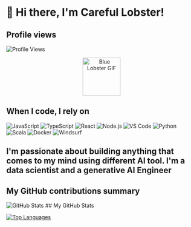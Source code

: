 # 👋 Hi there, I'm Careful Lobster!

## Profile views
![Profile Views](https://komarev.com/ghpvc/?username=lobstercare&color=brightgreen)
<div align="center">
  <img src="https://media.giphy.com/media/C2ma9si7k8UuY/giphy.gif" alt="Blue Lobster GIF" width="100"/>
</div>

## When I code, I rely on 

![JavaScript](https://img.shields.io/badge/-JavaScript-F7DF1E?style=flat&logo=javascript&logoColor=black)
![TypeScript](https://img.shields.io/badge/-TypeScript-3178C6?style=flat&logo=typescript&logoColor=white)
![React](https://img.shields.io/badge/-React-61DAFB?style=flat&logo=react&logoColor=black)
![Node.js](https://img.shields.io/badge/-Node.js-339933?style=flat&logo=node.js&logoColor=white)
![VS Code](https://img.shields.io/badge/-VS%20Code-007ACC?style=flat&logo=visual-studio-code&logoColor=white)
![Python](https://img.shields.io/badge/-Python-3776AB?style=flat&logo=python&logoColor=white)
![Scala](https://img.shields.io/badge/-Scala-DC322F?style=flat&logo=scala&logoColor=white)
![Docker](https://img.shields.io/badge/-Docker-2496ED?style=flat&logo=docker&logoColor=white)
![Windsurf](https://img.shields.io/badge/-Windsurf-4285F4?style=flat&logo=data:image/svg+xml;base64,PHN2ZyB4bWxucz0iaHR0cDovL3d3dy53My5vcmcvMjAwMC9zdmciIHZpZXdCb3g9IjAgMCAyNCAyNCIgZmlsbD0id2hpdGUiPjxwYXRoIGQ9Ik0xMiwzLjI1QzEyLDMuMjUgNiw0IDYsMTNDNiwxNiAxMi43NSwyMC43NSAxMi43NSwyMC43NUMxMi43NSwyMC43NSAxOS41LDE2IDE5LjUsMTBDMTkuNSw0IDEyLDMuMjUgMTIsMy4yNVoiLz48L3N2Zz4=&logoColor=white)

## I'm passionate about building anything that comes to my mind using different AI tool. I'm a data scientist and a generative AI Engineer 

## My GitHub contributions summary
<img src="https://github-readme-stats.vercel.app/api?username=lobstercare&show_icons=true&theme=radical" alt="GitHub Stats" />
## My GitHub Stats

[![Top Languages](https://github-profile-summary-cards.vercel.app/api/cards/repos-per-language?username=lobstercare&theme=radical)](https://github.com/lobstercare)
